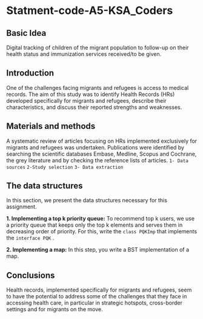 # Statment-code-A5-KSA_Coders
## Basic Idea
Digital tracking of children of the migrant population to follow-up on their health status and immunization services received/to be given.

## Introduction 
One of the challenges facing migrants and refugees is access to medical records. 
The aim of this study was to identify Health Records (HRs) developed specifically for migrants and refugees, describe their characteristics, and discuss their reported strengths and weaknesses.

## Materials and methods
A systematic review of articles focusing on HRs implemented exclusively for migrants and refugees was undertaken. 
Publications were identified by searching the scientific databases Embase, Medline, Scopus and Cochrane, the grey literature and by checking the reference lists of articles.
`1- Data sources`
`2-Study selection`
`3- Data extraction`

## The data structures
In this section, we present the data structures necessary for this assignment.

**1. Implementing a top k priority queue:**
To recommend top k users, we use a priority queue that keeps only the top k elements and
serves them in decreasing order of priority. For this, write the `class PQKImp` that implements the
`interface PQK` .

**2. Implementing a map:**
In this step, you write a BST implementation of a map.

## Conclusions
Health records, implemented specifically for migrants and refugees, seem to have the potential to address some of the challenges that they face in accessing health care, in particular in strategic hotspots, cross-border settings and for migrants on the move.
